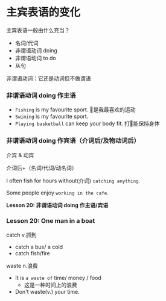 # 主宾表语的变化

主宾表语一般由什么充当？
* 名词/代词
* 非谓语动词 doing
* 非谓语动词 to do
* 从句

非谓语动词：它还是动词但不做谓语

### 非谓语动词 doing 作主语
* `Fishing` is my favourite sport. 🎣是我最喜欢的运动
* `Swiming` is my favourite sport.
* `Playing basketball` can keep your body fit. 打🏀能保持身体

### 非谓语动词 doing 作宾语（介词后/及物动词后）
介宾 & 动宾

介词后+（名词/代词/动名词）

I often fish for hours without(介词) `catching anything`.

Some people enjoy `working in the cafe`.

**Lesson 20: 非谓语动词 doing 作主语/宾语**

### Lesson 20: One man in a boat

catch v.抓到
* catch a bus/ a cold
* catch fish/fire

waste n.浪费
* It is `a waste of` time/ money / food
  * 这是一种时间上的浪费
* Don't waste(v.) your time.





